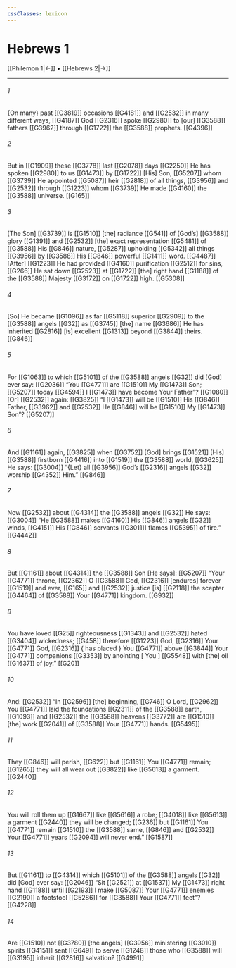 ```yaml
---
cssClasses: lexicon
---
```


# Hebrews 1

[[Philemon 1|←]] • [[Hebrews 2|→]]

---

###### 1
{On many} past [[G3819]] occasions [[G4181]] and [[G2532]] in many different ways, [[G4187]] God [[G2316]] spoke [[G2980]] to [our] [[G3588]] fathers [[G3962]] through [[G1722]] the [[G3588]] prophets. [[G4396]]

###### 2
But in [[G1909]] these [[G3778]] last [[G2078]] days [[G2250]] He has spoken [[G2980]] to us [[G1473]] by [[G1722]] [His] Son, [[G5207]] whom [[G3739]] He appointed [[G5087]] heir [[G2818]] of all things, [[G3956]] and [[G2532]] through [[G1223]] whom [[G3739]] He made [[G4160]] the [[G3588]] universe. [[G165]]

###### 3
[The Son] [[G3739]] is [[G1510]] [the] radiance [[G541]] of [God’s] [[G3588]] glory [[G1391]] and [[G2532]] [the] exact representation [[G5481]] of [[G3588]] His [[G846]] nature, [[G5287]] upholding [[G5342]] all things [[G3956]] by [[G3588]] His [[G846]] powerful [[G1411]] word. [[G4487]] [After] [[G1223]] He had provided [[G4160]] purification [[G2512]] for sins, [[G266]] He sat down [[G2523]] at [[G1722]] [the] right hand [[G1188]] of the [[G3588]] Majesty [[G3172]] on [[G1722]] high. [[G5308]]

###### 4
[So] He became [[G1096]] as far [[G5118]] superior [[G2909]] to the [[G3588]] angels [[G32]] as [[G3745]] [the] name [[G3686]] He has inherited [[G2816]] [is] excellent [[G1313]] beyond [[G3844]] theirs. [[G846]]

###### 5
For [[G1063]] to which [[G5101]] of the [[G3588]] angels [[G32]] did [God] ever say: [[G2036]] “You [[G4771]] are [[G1510]] My [[G1473]] Son; [[G5207]] today [[G4594]] I [[G1473]] have become Your Father”? [[G1080]] [Or] [[G2532]] again: [[G3825]] “I [[G1473]] will be [[G1510]] His [[G846]] Father, [[G3962]] and [[G2532]] He [[G846]] will be [[G1510]] My [[G1473]] Son”? [[G5207]]

###### 6
And [[G1161]] again, [[G3825]] when [[G3752]] [God] brings [[G1521]] [His] [[G3588]] firstborn [[G4416]] into [[G1519]] the [[G3588]] world, [[G3625]] He says: [[G3004]] “{Let} all [[G3956]] God’s [[G2316]] angels [[G32]] worship [[G4352]] Him.” [[G846]]

###### 7
Now [[G2532]] about [[G4314]] the [[G3588]] angels [[G32]] He says: [[G3004]] “He [[G3588]] makes [[G4160]] His [[G846]] angels [[G32]] winds, [[G4151]] His [[G846]] servants [[G3011]] flames [[G5395]] of fire.” [[G4442]]

###### 8
But [[G1161]] about [[G4314]] the [[G3588]] Son [He says]: [[G5207]] “Your [[G4771]] throne, [[G2362]] O [[G3588]] God, [[G2316]] [endures] forever [[G1519]] and ever, [[G165]] and [[G2532]] justice [is] [[G2118]] the scepter [[G4464]] of [[G3588]] Your [[G4771]] kingdom. [[G932]]

###### 9
You have loved [[G25]] righteousness [[G1343]] and [[G2532]] hated [[G3404]] wickedness; [[G458]] therefore [[G1223]] God, [[G2316]] Your [[G4771]] God, [[G2316]] { has placed } You [[G4771]] above [[G3844]] Your [[G4771]] companions [[G3353]] by anointing [ You ] [[G5548]] with [the] oil [[G1637]] of joy.” [[G20]]

###### 10
And: [[G2532]] “In [[G2596]] [the] beginning, [[G746]] O Lord, [[G2962]] You [[G4771]] laid the foundations [[G2311]] of the [[G3588]] earth, [[G1093]] and [[G2532]] the [[G3588]] heavens [[G3772]] are [[G1510]] [the] work [[G2041]] of [[G3588]] Your [[G4771]] hands. [[G5495]]

###### 11
They [[G846]] will perish, [[G622]] but [[G1161]] You [[G4771]] remain; [[G1265]] they will all wear out [[G3822]] like [[G5613]] a garment. [[G2440]]

###### 12
You will roll them up [[G1667]] like [[G5616]] a robe; [[G4018]] like [[G5613]] a garment [[G2440]] they will be changed; [[G236]] but [[G1161]] You [[G4771]] remain [[G1510]] the [[G3588]] same, [[G846]] and [[G2532]] Your [[G4771]] years [[G2094]] will never end.” [[G1587]]

###### 13
But [[G1161]] to [[G4314]] which [[G5101]] of the [[G3588]] angels [[G32]] did [God] ever say: [[G2046]] “Sit [[G2521]] at [[G1537]] My [[G1473]] right hand [[G1188]] until [[G2193]] I make [[G5087]] Your [[G4771]] enemies [[G2190]] a footstool [[G5286]] for [[G3588]] Your [[G4771]] feet”? [[G4228]]

###### 14
Are [[G1510]] not [[G3780]] [the angels] [[G3956]] ministering [[G3010]] spirits [[G4151]] sent [[G649]] to serve [[G1248]] those who [[G3588]] will [[G3195]] inherit [[G2816]] salvation? [[G4991]]

